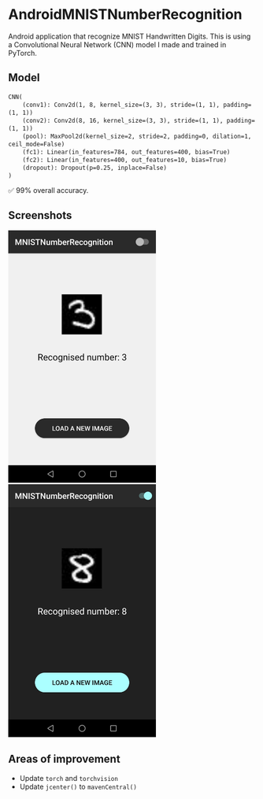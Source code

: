 # AndroidMNISTNumberRecognition
Android application that recognize MNIST Handwritten Digits. This is using a Convolutional Neural Network (CNN) model I made and trained in PyTorch.  

## Model
```
CNN(  
    (conv1): Conv2d(1, 8, kernel_size=(3, 3), stride=(1, 1), padding=(1, 1))  
    (conv2): Conv2d(8, 16, kernel_size=(3, 3), stride=(1, 1), padding=(1, 1))  
    (pool): MaxPool2d(kernel_size=2, stride=2, padding=0, dilation=1, ceil_mode=False)  
    (fc1): Linear(in_features=784, out_features=400, bias=True)  
    (fc2): Linear(in_features=400, out_features=10, bias=True)  
    (dropout): Dropout(p=0.25, inplace=False)  
)
```
:white_check_mark: 99% overall accuracy.

## Screenshots
<img src="/images/example_3.jpg" alt="example_3" width="300"/> <img src="/images/example_8.jpg" alt="example_8" width="300"/>

## Areas of improvement
- Update `torch` and `torchvision`
- Update `jcenter()` to `mavenCentral()`

